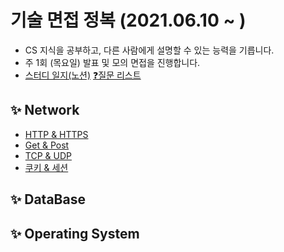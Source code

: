 # 기술 면접 정복 (2021.06.10 ~ )
- CS 지식을 공부하고, 다른 사람에게 설명할 수 있는 능력을 기릅니다.
- 주 1회 (목요일) 발표 및 모의 면접을 진행합니다.
- [스터디 일지(노션)](https://www.notion.so/code1995/a92f9039e61a4b19a1ac893f234379f8?v=b10db7b6714d44229d19ece56ecc79ab)
[❓질문 리스트](https://github.com/hanull/Tech-Interview/blob/master/Computer-Science/Network/questions.md)
## ✨ Network
- [HTTP & HTTPS](https://github.com/hanull/Tech-Interview/blob/master/Computer-Science/Network/http%20&%20https.md)
- [Get & Post](https://github.com/hanull/Tech-Interview/blob/master/Computer-Science/Network/Get%26Post.md)
- [TCP & UDP](https://github.com/hanull/Tech-Interview/blob/master/Computer-Science/Network/TCP%26UDP.md)
- [쿠키 & 세션](https://github.com/hanull/Tech-Interview/blob/master/Computer-Science/Network/쿠키%20&%20세션.md)

## ✨ DataBase

## ✨ Operating System